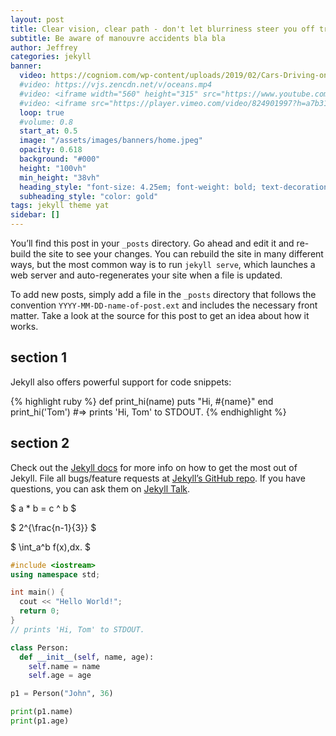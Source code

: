 ```yaml
---
layout: post
title: Clear vision, clear path - don't let blurriness steer you off track!
subtitle: Be aware of manouvre accidents bla bla
author: Jeffrey
categories: jekyll
banner: 
  video: https://cogniom.com/wp-content/uploads/2019/02/Cars-Driving-on-Highway-Blurred.mp4
  #video: https://vjs.zencdn.net/v/oceans.mp4
  #video: <iframe width="560" height="315" src="https://www.youtube.com/embed/Fgc8iBdiG-I?controls=0" title="YouTube video player" frameborder="0" allow="accelerometer; autoplay=1; clipboard-write; encrypted-media; gyroscope; picture-in-picture; web-share" allowfullscreen></iframe>
  #video: <iframe src="https://player.vimeo.com/video/824901997?h=a7b31f3a9d&amp;badge=0&amp;autopause=0&amp;player_id=0&amp;app_id=58479" width="400" height="300" frameborder="0" allow="autoplay; fullscreen; picture-in-picture" allowfullscreen title="videotest"></iframe>
  loop: true
  #volume: 0.8
  start_at: 0.5
  image: "/assets/images/banners/home.jpeg"
  opacity: 0.618
  background: "#000"
  height: "100vh"
  min_height: "38vh"
  heading_style: "font-size: 4.25em; font-weight: bold; text-decoration: underline"
  subheading_style: "color: gold"
tags: jekyll theme yat
sidebar: []
---
```


You’ll find this post in your `_posts` directory. Go ahead and edit it and re-build the site to see your changes. You can rebuild the site in many different ways, but the most common way is to run `jekyll serve`, which launches a web server and auto-regenerates your site when a file is updated.

To add new posts, simply add a file in the `_posts` directory that follows the convention `YYYY-MM-DD-name-of-post.ext` and includes the necessary front matter. Take a look at the source for this post to get an idea about how it works.

## section 1

Jekyll also offers powerful support for code snippets:

{% highlight ruby %}
def print_hi(name)
puts "Hi, #{name}"
end
print_hi('Tom')
#=> prints 'Hi, Tom' to STDOUT.
{% endhighlight %}

## section 2

Check out the [Jekyll docs][jekyll-docs] for more info on how to get the most out of Jekyll. File all bugs/feature requests at [Jekyll’s GitHub repo][jekyll-gh]. If you have questions, you can ask them on [Jekyll Talk][jekyll-talk].

[jekyll-docs]: https://jekyllrb.com/docs/home
[jekyll-gh]: https://github.com/jekyll/jekyll
[jekyll-talk]: https://talk.jekyllrb.com/

$ a \* b = c ^ b $

$ 2^{\frac{n-1}{3}} $

$ \int_a^b f(x)\,dx. $

```cpp
#include <iostream>
using namespace std;

int main() {
  cout << "Hello World!";
  return 0;
}
// prints 'Hi, Tom' to STDOUT.
```

```python
class Person:
  def __init__(self, name, age):
    self.name = name
    self.age = age

p1 = Person("John", 36)

print(p1.name)
print(p1.age)
```
